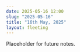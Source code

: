 ```yaml
---
date: 2025-05-16 12:00
slug: "2025-05-16"
title: "16th May, 2025"
layout: fleeting
---
```


Placeholder for future notes.
